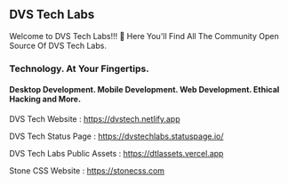 ## DVS Tech Labs


Welcome to DVS Tech Labs!!! 👋 Here You'll Find All The Community Open Source Of DVS Tech Labs.

### Technology. At Your Fingertips.

#### Desktop Development. Mobile Development. Web Development. Ethical Hacking and More.

DVS Tech Website : <a href="https://dvstech.netlify.app/">https://dvstech.netlify.app</a>

DVS Tech Status Page : <a href="https://dvstechlabs.statuspage.io">https://dvstechlabs.statuspage.io/</a>

DVS Tech Labs Public Assets : <a href="https://dtlassets.vercel.app/">https://dtlassets.vercel.app</a>

Stone CSS Website : <a href="https://stonecss.com/">https://stonecss.com</a>
